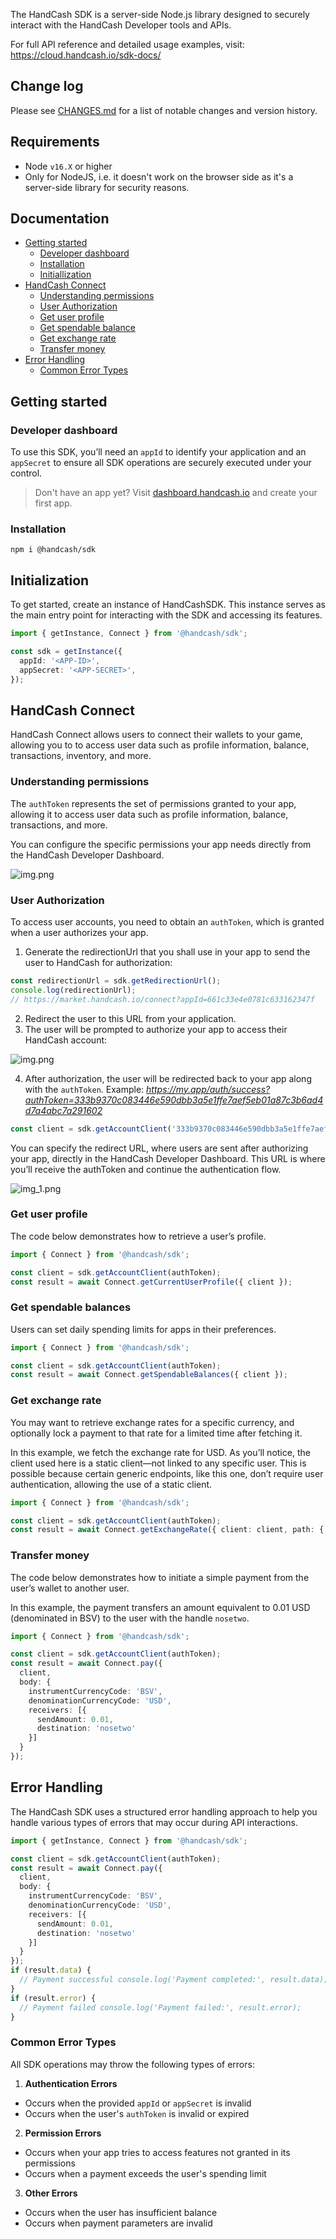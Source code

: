 The HandCash SDK is a server-side Node.js library designed to securely interact with the HandCash Developer tools and APIs.

For full API reference and detailed usage examples, visit: https://cloud.handcash.io/sdk-docs/

## Change log

Please see [CHANGES.md](./CHANGES.md) for a list of notable changes and version history.

## Requirements

- Node `v16.X` or higher
- Only for NodeJS, i.e. it doesn't work on the browser side as it's a server-side library for security reasons.

## Documentation

- [Getting started](#getting-started)
    - [Developer dashboard](#developer-dashboard)
    - [Installation](#installation)
    - [Initiallization](#initialization)
- [HandCash Connect](#handcash-connect)
    - [Understanding permissions](#understanding-permissions)
    - [User Authorization](#user-authorization)
    - [Get user profile](#get-user-profile)
    - [Get spendable balance](#get-spendable-balances)
    - [Get exchange rate](#get-exchange-rate)
    - [Transfer money](#transfer-money)
- [Error Handling](#error-handling)
    - [Common Error Types](#common-error-types)

## Getting started

### Developer dashboard

To use this SDK, you’ll need an `appId` to identify your application and an `appSecret` to ensure all SDK operations are securely executed under your control.
> Don't have an app yet? Visit [dashboard.handcash.io](https://dashboard.handcash.io) and create your first app.
>

### Installation

`npm i @handcash/sdk`

## Initialization

To get started, create an instance of HandCashSDK. This instance serves as the main entry point for interacting with the SDK and accessing its features.

```typescript
import { getInstance, Connect } from '@handcash/sdk';

const sdk = getInstance({
  appId: '<APP-ID>',
  appSecret: '<APP-SECRET>',
});
```

## HandCash Connect
HandCash Connect allows users to connect their wallets to your game, allowing you to to access user data such as profile information, balance, transactions, inventory, and more.

### Understanding permissions

The `authToken` represents the set of permissions granted to your app, allowing it to access user data such as profile information, balance, transactions, and more.

You can configure the specific permissions your app needs directly from the HandCash Developer Dashboard.

![img.png](docs/images/img_1.png)

### User Authorization

To access user accounts, you need to obtain an `authToken`, which is granted when a user authorizes your app.

1. Generate the redirectionUrl that you shall use in your app to send the user to HandCash for authorization:

```typescript
const redirectionUrl = sdk.getRedirectionUrl();
console.log(redirectionUrl);
// https://market.handcash.io/connect?appId=661c33e4e0781c633162347f
```

2. Redirect the user to this URL from your application.
3. The user will be prompted to authorize your app to access their HandCash account:

![img.png](docs/images/img_2.png)

4. After authorization, the user will be redirected back to your app along with the `authToken`. Example: _https://my.app/auth/success?authToken=333b9370c083446e590dbb3a5e1ffe7aef5eb01a87c3b6ad4d7a4abc7a291602_

```typescript
const client = sdk.getAccountClient('333b9370c083446e590dbb3a5e1ffe7aef5eb01a87c3b6ad4d7a4abc7a291602');
```

You can specify the redirect URL, where users are sent after authorizing your app, directly in the HandCash Developer Dashboard.
This URL is where you’ll receive the authToken and continue the authentication flow.

![img_1.png](docs/images/img_3.png)

### Get user profile

The code below demonstrates how to retrieve a user’s profile.

```typescript
import { Connect } from '@handcash/sdk';

const client = sdk.getAccountClient(authToken);
const result = await Connect.getCurrentUserProfile({ client });
```

### Get spendable balances

Users can set daily spending limits for apps in their preferences.

```typescript
import { Connect } from '@handcash/sdk';

const client = sdk.getAccountClient(authToken);
const result = await Connect.getSpendableBalances({ client });
```

### Get exchange rate

You may want to retrieve exchange rates for a specific currency, and optionally lock a payment to that rate for a limited time after fetching it.

In this example, we fetch the exchange rate for USD. As you’ll notice, the client used here is a static client—not linked to any specific user.
This is possible because certain generic endpoints, like this one, don’t require user authentication, allowing the use of a static client.

```typescript
import { Connect } from '@handcash/sdk';

const client = sdk.getAccountClient(authToken);
const result = await Connect.getExchangeRate({ client: client, path: { currencyCode: 'USD' } });
```

### Transfer money

The code below demonstrates how to initiate a simple payment from the user’s wallet to another user.

In this example, the payment transfers an amount equivalent to 0.01 USD (denominated in BSV) to the user with the handle `nosetwo`.

```typescript
import { Connect } from '@handcash/sdk';

const client = sdk.getAccountClient(authToken);
const result = await Connect.pay({
  client,
  body: {
    instrumentCurrencyCode: 'BSV',
    denominationCurrencyCode: 'USD',
    receivers: [{
      sendAmount: 0.01,
      destination: 'nosetwo'
    }]
  }
});
```


## Error Handling

The HandCash SDK uses a structured error handling approach to help you handle various types of errors that may occur during API interactions.

```typescript
import { getInstance, Connect } from '@handcash/sdk';

const client = sdk.getAccountClient(authToken);
const result = await Connect.pay({
  client,
  body: {
    instrumentCurrencyCode: 'BSV',
    denominationCurrencyCode: 'USD',
    receivers: [{
      sendAmount: 0.01,
      destination: 'nosetwo'
    }]
  }
});  
if (result.data) {
  // Payment successful console.log('Payment completed:', result.data);
}
if (result.error) {
  // Payment failed console.log('Payment failed:', result.error);
}

```

### Common Error Types

All SDK operations may throw the following types of errors:

1. **Authentication Errors**
  - Occurs when the provided `appId` or `appSecret` is invalid
  - Occurs when the user's `authToken` is invalid or expired

2. **Permission Errors**
  - Occurs when your app tries to access features not granted in its permissions
  - Occurs when a payment exceeds the user's spending limit

3. **Other Errors**
  - Occurs when the user has insufficient balance
  - Occurs when payment parameters are invalid
